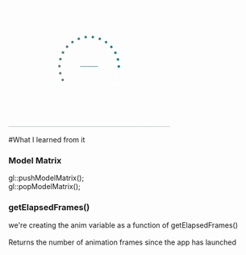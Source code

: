 <img src = "https://github.com/yulicai/Cinder_Practice/raw/master/images/running_in_circle.gif" width = "320">

#What I learned from it

### Model Matrix
gl::pushModelMatrix();
<br />
gl::popModelMatrix();
<br />

### getElapsedFrames()
we're creating the anim variable as a function of getElapsedFrames()
<br />
<br />
Returns the number of animation frames since the app has launched

